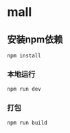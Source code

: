 # mall

## 安装npm依赖
```
npm install
```

### 本地运行
```
npm run dev
```

### 打包
```
npm run build
```

